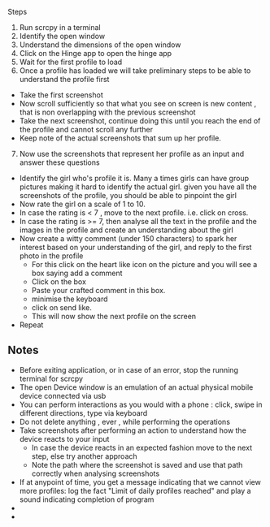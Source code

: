 Steps
1. Run scrcpy in a terminal
2. Identify the open window
3. Understand the dimensions of the open window
4. Click on the Hinge app to open the hinge app
5. Wait for the first profile to load
6. Once a profile has loaded we will take preliminary steps to be able to understand the profile first
- Take the first screenshot
- Now scroll sufficiently so that what you see on screen is new content , that is non overlapping with the previous screenshot
- Take the next screenshot, continue doing this until you reach the end of the profile and cannot scroll any further
- Keep note of the actual screenshots that sum up her profile.
7. Now use the screenshots that represent her profile as an input and answer these questions
- Identify the girl who's profile it is. Many a times girls can have group pictures making it hard to identify the actual girl. given you have all the screenshots of the profile, you should be able to pinpoint the girl
- Now rate the girl on a scale of 1 to 10.
- In case the rating is < 7 , move to the next profile. i.e. click on cross. 
- In case the rating is >= 7, then analyse all the text in the profile and the images in the profile and create an understanding about the girl
- Now create a witty comment (under 150 characters) to spark her interest based on your understanding of the girl, and reply to the first photo in the profile
    - For this click on the heart like icon on the picture and you will see a box saying add a comment
    - Click on the box
    - Paste your crafted comment in this box. 
    - minimise the keyboard
    - click on send like.
    - This will now show the next profile on the screen
- Repeat



Notes
-----
- Before exiting application, or in case of an error, stop the running terminal for scrcpy
- The open Device window is an emulation of an actual physical mobile device connected via usb
- You can perform interactions as you would with a phone : click, swipe in different directions, type via keyboard
- Do not delete anything , ever , while performing the operations
- Take screenshots after performing an action to understand how the device reacts to your input
    - In case the device reacts in an expected fashion move to the next step, else try another approach
    - Note the path where the screenshot is saved and use that path correctly when analysing screenshots
- If at anypoint of time, you get a message indicating that we cannot view more profiles: log the fact "Limit of daily profiles reached" and play a sound indicating completion of program
- 
- 
